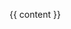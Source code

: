 <link rel="shortcut icon" type="image/x-icon" href="https://www.crawl-survival.com/favicon.ico">

{{ content }}

